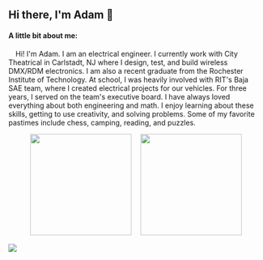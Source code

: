 ## Hi there, I'm Adam 👋

#### A little bit about me:

&ensp;&ensp;Hi! I'm Adam. I am an electrical engineer. I currently work with City Theatrical in Carlstadt, NJ where I design, test, and build wireless DMX/RDM electronics. I am also a recent graduate from the Rochester Institute of Technology. At school, I was heavily involved with RIT's Baja SAE team, where I created electrical projects for our vehicles. For three years, I served on the team's executive board. I have always loved everything about both engineering and math. I enjoy learning about these skills, getting to use creativity, and solving problems. Some of my favorite pastimes include chess, camping, reading, and puzzles.

<div align="center">
  <img height="200px" src="https://github-readme-stats.vercel.app/api/top-langs/?username=AdamSeidman&layout=compact&langs_count=8&hide=html,freemarker&theme=transparent&hide_border=true&text_color=ffffff&count_private=true"/>&ensp;&ensp;
  <img height="200px" src="https://github-readme-streak-stats.herokuapp.com?user=AdamSeidman&theme=transparent&hide_border=true"/>
</div>

![](https://komarev.com/ghpvc/?username=AdamSeidman&label=Profile%20Visits&color=blue&style=for-the-badge)

